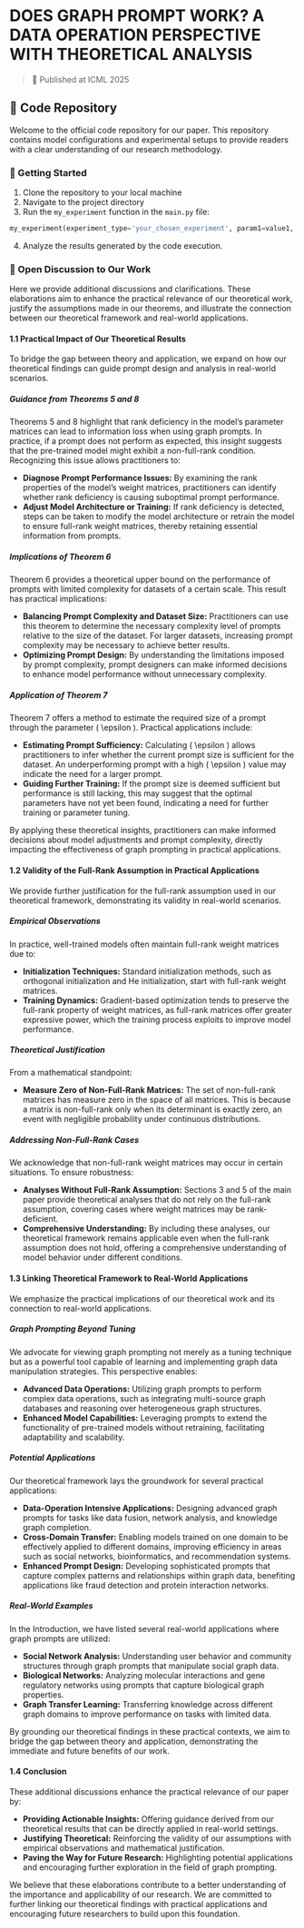 
# DOES GRAPH PROMPT WORK? A DATA OPERATION PERSPECTIVE WITH THEORETICAL ANALYSIS

> 📝 Published at ICML 2025

## 🔬 Code Repository

Welcome to the official code repository for our paper. This repository contains model configurations and experimental setups to provide readers with a clear understanding of our research methodology.

### 🚀 Getting Started

1. Clone the repository to your local machine
2. Navigate to the project directory
3. Run the `my_experiment` function in the `main.py` file:
```python
my_experiment(experiment_type='your_chosen_experiment', param1=value1, param2=value2)
```
4. Analyze the results generated by the code execution.

### 📖 Open Discussion to Our Work

Here we provide additional discussions and clarifications. These elaborations aim to enhance the practical relevance of our theoretical work, justify the assumptions made in our theorems, and illustrate the connection between our theoretical framework and real-world applications.

#### 1.1 Practical Impact of Our Theoretical Results

To bridge the gap between theory and application, we expand on how our theoretical findings can guide prompt design and analysis in real-world scenarios.

##### Guidance from Theorems 5 and 8

Theorems 5 and 8 highlight that rank deficiency in the model’s parameter matrices can lead to information loss when using graph prompts. In practice, if a prompt does not perform as expected, this insight suggests that the pre-trained model might exhibit a non-full-rank condition. Recognizing this issue allows practitioners to:

- **Diagnose Prompt Performance Issues:** By examining the rank properties of the model’s weight matrices, practitioners can identify whether rank deficiency is causing suboptimal prompt performance.
- **Adjust Model Architecture or Training:** If rank deficiency is detected, steps can be taken to modify the model architecture or retrain the model to ensure full-rank weight matrices, thereby retaining essential information from prompts.

##### Implications of Theorem 6

Theorem 6 provides a theoretical upper bound on the performance of prompts with limited complexity for datasets of a certain scale. This result has practical implications:

- **Balancing Prompt Complexity and Dataset Size:** Practitioners can use this theorem to determine the necessary complexity level of prompts relative to the size of the dataset. For larger datasets, increasing prompt complexity may be necessary to achieve better results.
- **Optimizing Prompt Design:** By understanding the limitations imposed by prompt complexity, prompt designers can make informed decisions to enhance model performance without unnecessary complexity.

##### Application of Theorem 7

Theorem 7 offers a method to estimate the required size of a prompt through the parameter \( \epsilon \). Practical applications include:

- **Estimating Prompt Sufficiency:** Calculating \( \epsilon \) allows practitioners to infer whether the current prompt size is sufficient for the dataset. An underperforming prompt with a high \( \epsilon \) value may indicate the need for a larger prompt.
- **Guiding Further Training:** If the prompt size is deemed sufficient but performance is still lacking, this may suggest that the optimal parameters have not yet been found, indicating a need for further training or parameter tuning.

By applying these theoretical insights, practitioners can make informed decisions about model adjustments and prompt complexity, directly impacting the effectiveness of graph prompting in practical applications.

#### 1.2 Validity of the Full-Rank Assumption in Practical Applications

We provide further justification for the full-rank assumption used in our theoretical framework, demonstrating its validity in real-world scenarios.

##### Empirical Observations

In practice, well-trained models often maintain full-rank weight matrices due to:

- **Initialization Techniques:** Standard initialization methods, such as orthogonal initialization and He initialization, start with full-rank weight matrices.
- **Training Dynamics:** Gradient-based optimization tends to preserve the full-rank property of weight matrices, as full-rank matrices offer greater expressive power, which the training process exploits to improve model performance.

##### Theoretical Justification

From a mathematical standpoint:

- **Measure Zero of Non-Full-Rank Matrices:** The set of non-full-rank matrices has measure zero in the space of all matrices. This is because a matrix is non-full-rank only when its determinant is exactly zero, an event with negligible probability under continuous distributions.

##### Addressing Non-Full-Rank Cases

We acknowledge that non-full-rank weight matrices may occur in certain situations. To ensure robustness:

- **Analyses Without Full-Rank Assumption:** Sections 3 and 5 of the main paper provide theoretical analyses that do not rely on the full-rank assumption, covering cases where weight matrices may be rank-deficient.
- **Comprehensive Understanding:** By including these analyses, our theoretical framework remains applicable even when the full-rank assumption does not hold, offering a comprehensive understanding of model behavior under different conditions.

#### 1.3 Linking Theoretical Framework to Real-World Applications

We emphasize the practical implications of our theoretical work and its connection to real-world applications.

##### Graph Prompting Beyond Tuning

We advocate for viewing graph prompting not merely as a tuning technique but as a powerful tool capable of learning and implementing graph data manipulation strategies. This perspective enables:

- **Advanced Data Operations:** Utilizing graph prompts to perform complex data operations, such as integrating multi-source graph databases and reasoning over heterogeneous graph structures.
- **Enhanced Model Capabilities:** Leveraging prompts to extend the functionality of pre-trained models without retraining, facilitating adaptability and scalability.

##### Potential Applications

Our theoretical framework lays the groundwork for several practical applications:

- **Data-Operation Intensive Applications:** Designing advanced graph prompts for tasks like data fusion, network analysis, and knowledge graph completion.
- **Cross-Domain Transfer:** Enabling models trained on one domain to be effectively applied to different domains, improving efficiency in areas such as social networks, bioinformatics, and recommendation systems.
- **Enhanced Prompt Design:** Developing sophisticated prompts that capture complex patterns and relationships within graph data, benefiting applications like fraud detection and protein interaction networks.

##### Real-World Examples

In the Introduction, we have listed several real-world applications where graph prompts are utilized:

- **Social Network Analysis:** Understanding user behavior and community structures through graph prompts that manipulate social graph data.
- **Biological Networks:** Analyzing molecular interactions and gene regulatory networks using prompts that capture biological graph properties.
- **Graph Transfer Learning:** Transferring knowledge across different graph domains to improve performance on tasks with limited data.

By grounding our theoretical findings in these practical contexts, we aim to bridge the gap between theory and application, demonstrating the immediate and future benefits of our work.

#### 1.4 Conclusion

These additional discussions enhance the practical relevance of our paper by:

- **Providing Actionable Insights:** Offering guidance derived from our theoretical results that can be directly applied in real-world settings.
- **Justifying Theoretical:** Reinforcing the validity of our assumptions with empirical observations and mathematical justification.
- **Paving the Way for Future Research:** Highlighting potential applications and encouraging further exploration in the field of graph prompting.

We believe that these elaborations contribute to a better understanding of the importance and applicability of our research. We are committed to further linking our theoretical findings with practical applications and encouraging future researchers to build upon this foundation.
